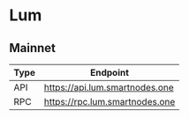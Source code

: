 # Lum
## Mainnet
Type | Endpoint
------------ | -------------
API | https://api.lum.smartnodes.one
RPC | https://rpc.lum.smartnodes.one
